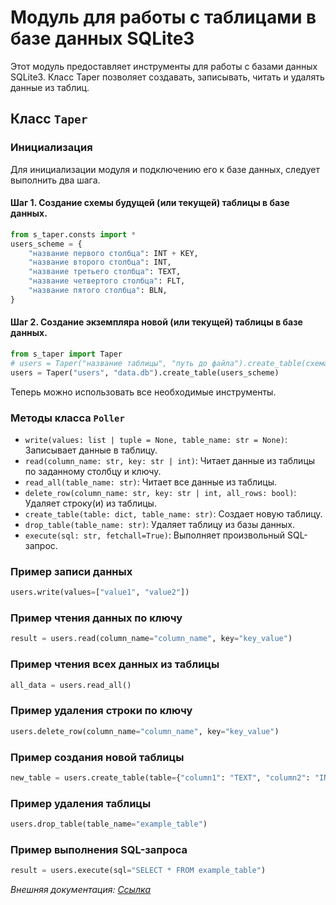 # Модуль для работы с таблицами в базе данных SQLite3

Этот модуль предоставляет инструменты для работы с базами данных SQLite3. Класс Taper позволяет создавать, 
записывать, читать и удалять данные из таблиц.

## Класс `Taper`
### Инициализация
Для инициализации модуля и подключению его к базе данных, следует выполнить два шага.

#### Шаг 1. Создание схемы будущей (или текущей) таблицы в базе данных.
```python
from s_taper.consts import *
users_scheme = {
    "название первого столбца": INT + KEY,
    "название второго столбца": INT,
    "название третьего столбца": TEXT,
    "название четвертого столбца": FLT,
    "название пятого столбца": BLN,
}
```
#### Шаг 2. Создание экземпляра новой (или текущей) таблицы в базе данных.
```python
from s_taper import Taper
# users = Taper("название таблицы", "путь до файла").create_table(схема таблицы)
users = Taper("users", "data.db").create_table(users_scheme)
```
Теперь можно использовать все необходимые инструменты.

### Методы класса `Poller`
- `write(values: list | tuple = None, table_name: str = None)`: Записывает данные в таблицу.
- `read(column_name: str, key: str | int)`: Читает данные из таблицы по заданному столбцу и ключу.
- `read_all(table_name: str)`: Читает все данные из таблицы.
- `delete_row(column_name: str, key: str | int, all_rows: bool)`: Удаляет строку(и) из таблицы.
- `create_table(table: dict, table_name: str)`: Создает новую таблицу.
- `drop_table(table_name: str)`: Удаляет таблицу из базы данных.
- `execute(sql: str, fetchall=True)`: Выполняет произвольный SQL-запрос.

### Пример записи данных
```python
users.write(values=["value1", "value2"])
```

### Пример чтения данных по ключу
```python
result = users.read(column_name="column_name", key="key_value")
```

### Пример чтения всех данных из таблицы
```python
all_data = users.read_all()
```

### Пример удаления строки по ключу
```python
users.delete_row(column_name="column_name", key="key_value")
```
### Пример создания новой таблицы
```python
new_table = users.create_table(table={"column1": "TEXT", "column2": "INT"})
```

### Пример удаления таблицы
```python
users.drop_table(table_name="example_table")
```
### Пример выполнения SQL-запроса
```python
result = users.execute(sql="SELECT * FROM example_table")
```

_Внешняя документация: [Ссылка](https://s-taper.readthedocs.io/ru/latest/index.html#module-s_taper)_
